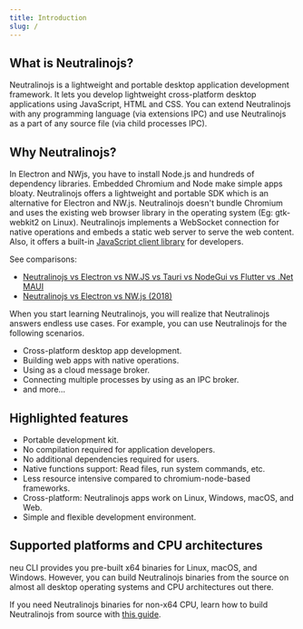 ```yaml
---
title: Introduction
slug: /
---
```


## What is Neutralinojs?

Neutralinojs is a lightweight and portable desktop application development framework.
It lets you develop lightweight cross-platform desktop applications using JavaScript, HTML and CSS.
You can extend Neutralinojs with any programming language (via extensions IPC) and use Neutralinojs as a
part of any source file (via child processes IPC).

## Why Neutralinojs?

In Electron and NWjs, you have to install Node.js and hundreds of dependency libraries. Embedded Chromium and Node
make simple apps bloaty. Neutralinojs offers a lightweight and portable SDK which is an alternative for Electron and
NW.js. Neutralinojs doesn't bundle Chromium and uses the existing web browser library in the operating
system (Eg: gtk-webkit2 on Linux). Neutralinojs implements a WebSocket connection for native operations and embeds a
static web server to serve the web content. Also, it offers a built-in
[JavaScript client library](https://github.com/neutralinojs/neutralino.js) for developers.

See comparisons:
- [Neutralinojs vs Electron vs NW.JS vs Tauri vs NodeGui vs Flutter vs .Net MAUI](https://github.com/Elanis/web-to-desktop-framework-comparison)
- [Neutralinojs vs Electron vs NW.js (2018)](https://github.com/neutralinojs/evaluation)

When you start learning Neutralinojs, you will realize that Neutralinojs answers endless use cases. For example,
you can use Neutralinojs for the following scenarios.

- Cross-platform desktop app development.
- Building web apps with native operations.
- Using as a cloud message broker.
- Connecting multiple processes by using as an IPC broker.
- and more...

## Highlighted features

- Portable development kit.
- No compilation required for application developers.
- No additional dependencies required for users.
- Native functions support: Read files, run system commands, etc.
- Less resource intensive compared to chromium-node-based frameworks.
- Cross-platform: Neutralinojs apps work on Linux, Windows, macOS, and Web.
- Simple and flexible development environment.

## Supported platforms and CPU architectures

neu CLI provides you pre-built x64 binaries for Linux, macOS, and Windows. However, you can build Neutralinojs
binaries from the source on almost all desktop operating systems and CPU architectures out there.

If you need Neutralinojs binaries for non-x64 CPU, learn how to build Neutralinojs from source
with [this guide](contributing/framework-developer-guide#setup-and-build-the-framework).


